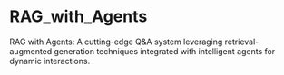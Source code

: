 # RAG_with_Agents
RAG with Agents: A cutting-edge Q&amp;A system leveraging retrieval-augmented generation techniques integrated with intelligent agents for dynamic interactions.
